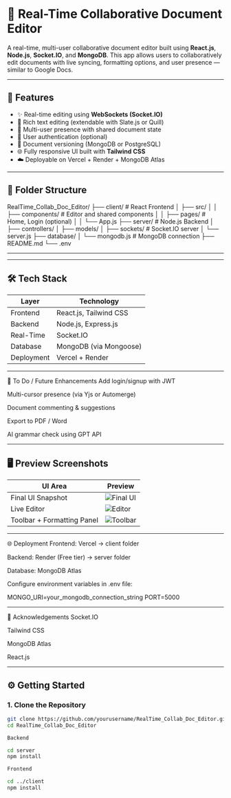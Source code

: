 # 📝 Real-Time Collaborative Document Editor

A real-time, multi-user collaborative document editor built using **React.js**, **Node.js**, **Socket.IO**, and **MongoDB**. This app allows users to collaboratively edit documents with live syncing, formatting options, and user presence — similar to Google Docs.

---

## 🚀 Features

- ✨ Real-time editing using **WebSockets (Socket.IO)**
- 📄 Rich text editing (extendable with Slate.js or Quill)
- 👥 Multi-user presence with shared document state
- 🔐 User authentication (optional)
- 🧠 Document versioning (MongoDB or PostgreSQL)
- 🌐 Fully responsive UI built with **Tailwind CSS**
- ☁️ Deployable on Vercel + Render + MongoDB Atlas

---

## 📁 Folder Structure

RealTime_Collab_Doc_Editor/
├── client/ # React Frontend
│ ├── src/
│ │ ├── components/ # Editor and shared components
│ │ ├── pages/ # Home, Login (optional)
│ │ └── App.js
├── server/ # Node.js Backend
│ ├── controllers/
│ ├── models/
│ ├── sockets/ # Socket.IO server
│ └── server.js
├── database/
│ └── mongodb.js # MongoDB connection
├── README.md
└── .env

---


---

## 🛠️ Tech Stack

| Layer        | Technology             |
|--------------|------------------------|
| Frontend     | React.js, Tailwind CSS |
| Backend      | Node.js, Express.js    |
| Real-Time    | Socket.IO              |
| Database     | MongoDB (via Mongoose) |
| Deployment   | Vercel + Render        |

---

📌 To Do / Future Enhancements
 Add login/signup with JWT

 Multi-cursor presence (via Yjs or Automerge)

 Document commenting & suggestions

 Export to PDF / Word

 AI grammar check using GPT API


---

## 🖥️ Preview Screenshots

| UI Area                     | Preview                    |
|----------------------------|----------------------------|
| Final UI Snapshot          | ![Final UI](./Final_Collab_Editor_UI_Preview.png) |
| Live Editor                | ![Editor](./preview_images/ui_preview_1.png) |
| Toolbar + Formatting Panel | ![Toolbar](./preview_images/ui_preview_2.png) |


---

🌐 Deployment
Frontend: Vercel → client folder

Backend: Render (Free tier) → server folder

Database: MongoDB Atlas

Configure environment variables in .env file:

MONGO_URI=your_mongodb_connection_string
PORT=5000


---

🙌 Acknowledgements
Socket.IO

Tailwind CSS

MongoDB Atlas

React.js

---
## ⚙️ Getting Started

### 1. Clone the Repository

```bash
git clone https://github.com/yourusername/RealTime_Collab_Doc_Editor.git
cd RealTime_Collab_Doc_Editor

Backend

cd server
npm install

Frontend 

cd ../client
npm install


